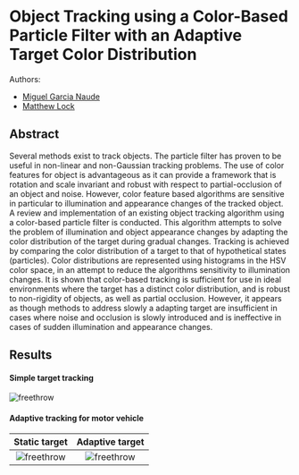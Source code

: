 # Object Tracking using a Color-Based Particle Filter with an Adaptive Target Color Distribution

Authors:
- [Miguel Garcia Naude](https://github.com/matthew-william-lock)
- [Matthew Lock](https://github.com/migsdigs)

## Abstract

Several methods exist to track objects. The particle filter has proven to be useful in non-linear and non-Gaussian tracking problems. The use of color features for object is advantageous as it can provide a framework that is rotation and scale invariant and robust with respect to partial-occlusion of an object and noise. However, color feature based algorithms are sensitive in particular to illumination and appearance changes of the tracked object.  A review and implementation of an existing object tracking algorithm using a color-based particle filter is conducted. This algorithm attempts to solve the problem of illumination and object appearance changes by adapting the color distribution of the target during gradual changes. Tracking is achieved by comparing the color distribution of a target to that of hypothetical states (particles). Color distributions are represented using histograms in the HSV color space, in an attempt to reduce the algorithms sensitivity to illumination changes. It is shown that color-based tracking is sufficient for use in ideal environments where the target has a distinct color distribution, and is robust to non-rigidity of objects, as well as partial occlusion. However, it appears as though methods to address slowly a adapting target are insufficient in cases where noise and occlusion is slowly introduced and is ineffective in cases of sudden illumination and appearance changes.

## Results

#### Simple target tracking

![freethrow](/simulation_results/gifs/freethrow.gif)
<!-- <img src="/simulation_results/gifs/freethrow.gif" width="40" height="40" /> -->

#### Adaptive tracking for motor vehicle

Static target            |  Adaptive target
:-------------------------:|:-------------------------:
![freethrow](/simulation_results/gifs/car_static.gif) |  ![freethrow](/simulation_results/gifs/car_dynamic.gif)